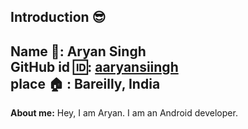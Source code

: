 ## Introduction :sunglasses:
**Name :name_badge:**:    Aryan Singh
<br>
**GitHub id :id:**: [aaryansiingh ](https://github.com/aaryansiingh)
<br>
**place :house:** : Bareilly, India
---
**About me:**
Hey, I am Aryan. I am an Android developer.

